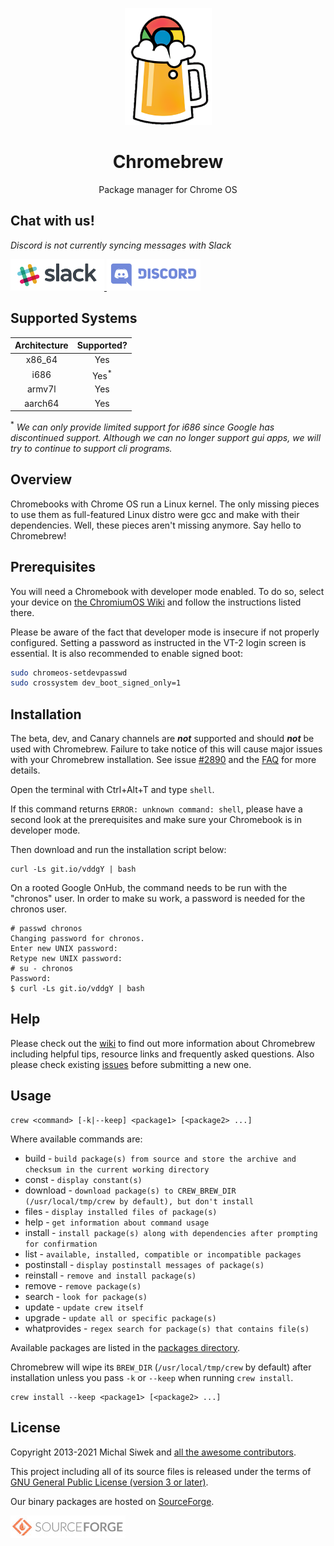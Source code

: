 <p align="center"><img src="/images/brew.png" alt="Chromebrew logo" /></p>

<h1 align="center">Chromebrew</h1>

<p align="center">Package manager for Chrome OS</p>

Chat with us!
-------------
<p><em>Discord is not currently syncing messages with Slack</em></p>
<p><a href="https://join.slack.com/t/chromebrew/shared_invite/enQtNDA2MTQ5ODQ3NDc2LTA0ZmJlMGFmNmZhOTYwNDE3ZDY0NDA0MWI0OTE3MzJkYTQxN2UxMWQ1YTEzOWFmNTliMGM4NDZjYzY2NjczZGE" target="_blank"><img src="/images/slack.png" alt="Slack Invite" />
<a href="https://discord.gg/QRrzBXN" target="_blank"><img src="/images/discord.png" alt="Discord Invite" /></a></p>

Supported Systems
-----------------

| Architecture | Supported? |
|:---:|:---:|
| x86_64 | Yes |
| i686 | Yes<sup>*</sup> |
| armv7l | Yes |
| aarch64 | Yes |

<sup>*</sup> <em>We can only provide limited support for i686 since Google has discontinued support.  Although we can no longer support gui apps, we will try to continue to support cli programs.</em>

Overview
--------

Chromebooks with Chrome OS run a Linux kernel. The only missing pieces to use them as full-featured Linux distro were gcc and make with their dependencies. Well, these pieces aren't missing anymore. Say hello to Chromebrew!

Prerequisites
-------------

You will need a Chromebook with developer mode enabled.  To do so, select your device on
[the ChromiumOS Wiki](https://www.chromium.org/chromium-os/developer-information-for-chrome-os-devices) and follow the instructions listed there.

Please be aware of the fact that developer mode is insecure if not properly configured. Setting a password as instructed in the VT-2 login screen is essential. It is also recommended to enable signed boot:

```bash
sudo chromeos-setdevpasswd
sudo crossystem dev_boot_signed_only=1
```

Installation
------------

The beta, dev, and Canary channels are ***not*** supported and should ***not*** be used with Chromebrew.
Failure to take notice of this will cause major issues with your Chromebrew installation.
See issue [#2890](https://github.com/skycocker/chromebrew/issues/2890) and the [FAQ](https://github.com/skycocker/chromebrew/wiki/FAQ) for more details.

Open the terminal with Ctrl+Alt+T and type `shell`.

If this command returns `ERROR: unknown command: shell`, please have a second look at the prerequisites and make sure your Chromebook is in developer mode.

Then download and run the installation script below:

    curl -Ls git.io/vddgY | bash

On a rooted Google OnHub, the command needs to be run with the "chronos" user. In order to make su work, a password is needed for the chronos user.

    # passwd chronos
    Changing password for chronos.
    Enter new UNIX password:
    Retype new UNIX password:
    # su - chronos
    Password:
    $ curl -Ls git.io/vddgY | bash

Help
----

Please check out the [wiki](https://github.com/skycocker/chromebrew/wiki) to find out more information about Chromebrew including helpful tips, resource links and frequently asked questions. Also please check existing [issues](https://github.com/skycocker/chromebrew/issues) before submitting a new one.

Usage
-----

    crew <command> [-k|--keep] <package1> [<package2> ...]

Where available commands are:

  * build - `build package(s) from source and store the archive and checksum in the current working directory`
  * const - `display constant(s)`
  * download - `download package(s) to CREW_BREW_DIR (/usr/local/tmp/crew by default), but don't install`
  * files - `display installed files of package(s)`
  * help - `get information about command usage`
  * install - `install package(s) along with dependencies after prompting for confirmation`
  * list - `available, installed, compatible or incompatible packages`
  * postinstall - `display postinstall messages of package(s)`
  * reinstall - `remove and install package(s)`
  * remove - `remove package(s)`
  * search - `look for package(s)`
  * update - `update crew itself`
  * upgrade - `update all or specific package(s)`
  * whatprovides - `regex search for package(s) that contains file(s)`

Available packages are listed in the [packages directory](https://github.com/skycocker/chromebrew/tree/master/packages).

Chromebrew will wipe its `BREW_DIR` (`/usr/local/tmp/crew` by default) after installation unless you pass `-k` or `--keep` when running `crew install`.

    crew install --keep <package1> [<package2> ...]

License
-------

Copyright 2013-2021 Michal Siwek and [all the awesome contributors](https://github.com/skycocker/chromebrew/graphs/contributors).

This project including all of its source files is released under the terms of [GNU General Public License (version 3 or later)](http://www.gnu.org/licenses/gpl.txt).

Our binary packages are hosted on [SourceForge](https://sourceforge.net/projects/chromebrew/).

<a href="https://sourceforge.net/projects/chromebrew/" target="_blank"><img src="images/sourceforge.png" alt="SourceForge" /></a>
